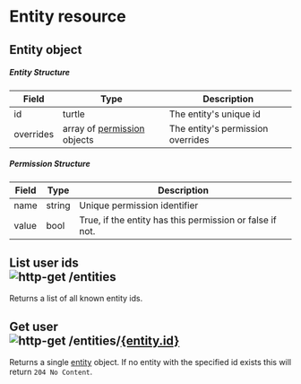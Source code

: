 [http-get]: https://img.shields.io/badge/GET-505CDC

# Entity resource

## Entity object

##### Entity Structure

| Field     | Type                                                 | Description                       |
|-----------|------------------------------------------------------|-----------------------------------|
| id        | turtle                                               | The entity's unique id            |
| overrides | array of [permission](#permission-structure) objects | The entity's permission overrides |

##### Permission Structure

| Field | Type   | Description                                              |
|-------|--------|----------------------------------------------------------|
| name  | string | Unique permission identifier                             |
| value | bool   | True, if the entity has this permission or false if not. |

## List user ids</br>![http-get] /entities
Returns a list of all known entity ids.

## Get user</br>![http-get] /entities/[{entity.id}](#entity-object)
Returns a single [entity](#entity-object) object.
If no entity with the specified id exists this will return `204 No Content`.

